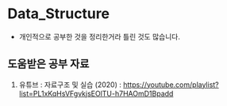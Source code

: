 # Data_Structure
- 개인적으로 공부한 것을 정리한거라 틀린 것도 많습니다.
## 도움받은 공부 자료
   1. 유튜브 : 자료구조 및 실습 (2020) : https://youtube.com/playlist?list=PL1xKqHsVFgvkjsEOlTU-h7HAOmD1Bpadd
